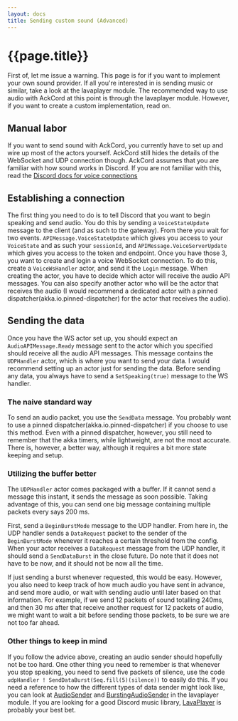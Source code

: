 ```yaml
---
layout: docs
title: Sending custom sound (Advanced)
---
```


# {{page.title}}
First of, let me issue a warning. This page is for if you want to implement your own sound provider. If all you're interested in is sending music or similar, take a look at the lavaplayer module. The recommended way to use audio with AckCord at this point is through the lavaplayer module. However, if you want to create a custom implementation, read on.

## Manual labor
If you want to send sound with AckCord, you currently have to set up and wire up most of the actors yourself. AckCord still hides the details of the WebSocket and UDP connection though. AckCord assumes that you are familiar with how sound works in Discord. If you are not familiar with this, read the [Discord docs for voice connections](https://discordapp.com/developers/docs/topics/voice-connections)

## Establishing a connection
The first thing you need to do is to tell Discord that you want to begin speaking and send audio. You do this by sending a `VoiceStateUpdate` message to the client (and as such to the gateway). From there you wait for two events. `APIMessage.VoiceStateUpdate` which gives you access to your `VoiceState` and as such your `sessionId`, and `APIMessage.VoiceServerUpdate` which gives you access to the token and endpoint. Once you have those 3, you want to create and login a voice WebSocket connection. To do this, create a `VoiceWsHandler` actor, and send it the `Login` message. When creating the actor, you have to decide which actor will receive the audio API messages. You can also specify another actor who will be the actor that receives the audio (I would recommend a dedicated actor with a pinned dispatcher(akka.io.pinned-dispatcher) for the actor that receives the audio).

## Sending the data
Once you have the WS actor set up, you should expect an `AudioAPIMessage.Ready` message sent to the actor which you specified should receive all the audio API messages. This message contains the `UDPHandler` actor, which is where you want to send your data. I would recommend setting up an actor just for sending the data. Before sending any data, you always have to send a `SetSpeaking(true)` message to the WS handler.

### The naive standard way
To send an audio packet, you use the `SendData` message. You probably want to use a pinned dispatcher(akka.io.pinned-dispatcher) if you choose to use this method. Even with a pinned dispatcher, however, you still need to remember that the akka timers, while lightweight, are not the most accurate. There is, however, a better way, although it requires a bit more state keeping and setup.

### Utilizing the buffer better
The `UDPHandler` actor comes packaged with a buffer. If it cannot send a message this instant, it sends the message as soon possible. Taking advantage of this, you can send one big message containing multiple packets every says 200 ms.

First, send a `BeginBurstMode` message to the UDP handler. From here in, the UDP handler sends a `DataRequest` packet to the sender of the `BeginBurstMode` whenever it reaches a certain threshold from the config. When your actor receives a `DataRequest` message from the UDP handler, it should send a `SendDataBurst` in the close future. Do note that it does not have to be now, and it should not be now all the time.

If just sending a burst whenever requested, this would be easy. However, you also need to keep track of how much audio you have sent in advance, and send more audio, or wait with sending audio until later based on that information. For example, if we send 12 packets of sound totalling 240ms, and then 30 ms after that receive another request for 12 packets of audio, we might want to wait a bit before sending those packets, to be sure we are not too far ahead.

### Other things to keep in mind
If you follow the advice above, creating an audio sender should hopefully not be too hard. One other thing you need to remember is that whenever you stop speaking, you need to send five packets of silence, use the code `udpHandler ! SendDataBurst(Seq.fill(5)(silence))` to easily do this. If you need a reference to how the different types of data sender might look like, you can look at [AudioSender](https://github.com/Katrix/AckCord/blob/master/ackCordLavaplayer/src/main/scala/net/katsstuff/ackcord/lavaplayer/AudioSender.scala) and [BurstingAudioSender](https://github.com/Katrix/AckCord/blob/master/ackCordLavaplayer/src/main/scala/net/katsstuff/ackcord/lavaplayer/BurstingAudioSender.scala) in the lavaplayer module. If you are looking for a good Discord music library, [LavaPlayer](https://github.com/sedmelluq/lavaplayer) is probably your best bet.